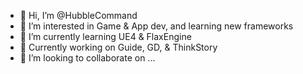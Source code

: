 - 👋 Hi, I’m @HubbleCommand
- 👀 I’m interested in Game & App dev, and learning new frameworks
- 🌱 I’m currently learning UE4 & FlaxEngine
- :hammer: Currently working on Guide, GD, & ThinkStory
- 💞️ I’m looking to collaborate on ...
